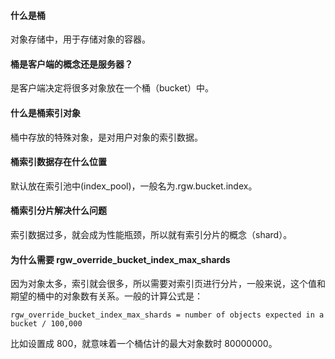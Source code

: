 #### 什么是桶
对象存储中，用于存储对象的容器。

#### 桶是客户端的概念还是服务器？
是客户端决定将很多对象放在一个桶（bucket）中。

#### 什么是桶索引对象
桶中存放的特殊对象，是对用户对象的索引数据。

#### 桶索引数据存在什么位置
默认放在索引池中(index_pool)，一般名为.rgw.bucket.index。

#### 桶索引分片解决什么问题
索引数据过多，就会成为性能瓶颈，所以就有索引分片的概念（shard）。

#### 为什么需要 rgw_override_bucket_index_max_shards
因为对象太多，索引就会很多，所以需要对索引页进行分片，一般来说，这个值和期望的桶中的对象数有关系。一般的计算公式是：
```
rgw_override_bucket_index_max_shards = number of objects expected in a bucket / 100,000
```
比如设置成 800，就意味着一个桶估计的最大对象数时 80000000。
